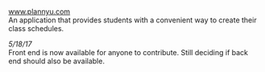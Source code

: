 www.plannyu.com<br/>
An application that provides students with a convenient way to create their class schedules.

<em>5/18/17</em><br/>
Front end is now available for anyone to contribute.
Still deciding if back end should also be available.
